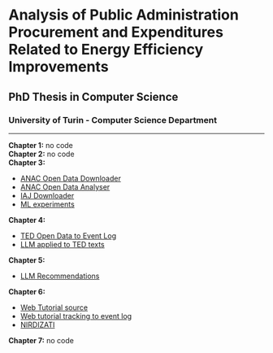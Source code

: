 # Analysis of Public Administration Procurement and Expenditures Related to Energy Efficiency Improvements

## PhD Thesis in Computer Science

### University of Turin - Computer Science Department

---

**Chapter 1:** no code  
**Chapter 2:** no code  
**Chapter 3:**  
- [ANAC Open Data Downloader](https://github.com/roberto-nai/ANAC-OD-DOWNLOADER)  
- [ANAC Open Data Analyser](https://github.com/roberto-nai/ANAC-OD-ANALYSER)
- [IAJ Downloader](https://github.com/roberto-nai/IAJScraping)  
- [ML experiments](https://github.com/roberto-nai/CLSR2023)

**Chapter 4:**  
- [TED Open Data to Event Log](https://github.com/roberto-nai/TED-OD-EVENTLOG)  
- [LLM applied to TED texts](https://github.com/roberto-nai/TED-OD-LLM)  

**Chapter 5:**  
- [LLM Recommendations](https://github.com/roberto-nai/NLDB2024)   

**Chapter 6:**  
- [Web Tutorial source](https://github.com/roberto-nai/WEBTUTORIAL-UNITO)  
- [Web tutorial tracking to event log](https://github.com/roberto-nai/WEBTUTORIAL-UNITO-EVENTLOG)  
- [NIRDIZATI](http://research.nirdizati.org)

**Chapter 7:** no code  